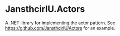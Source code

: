 # JansthcirlU.Actors

A .NET library for implementing the actor pattern. See https://github.com/JansthcirlU/Actors for an example.